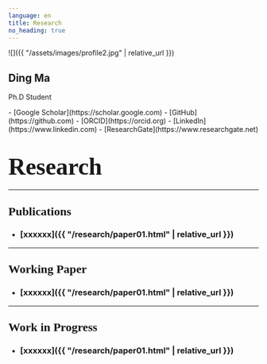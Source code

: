 ```yaml
---
language: en
title: Research
no_heading: true
---
```


<div class="row">
<div class="col-md-4" markdown="1">
<div class="site-personal-heading" markdown="1">
![]({{ "/assets/images/profile2.jpg" | relative_url }})

## Ding Ma

Ph.D Student
</div>
<div class="site-personal-info" markdown="1">
- <span class="icon icon-google-scholar"></span> [Google Scholar](https://scholar.google.com)
- <span class="icon icon-github"></span> [GitHub](https://github.com)
- <span class="icon icon-orcid"></span> [ORCID](https://orcid.org)
- <span class="icon icon-linkedin"></span> [LinkedIn](https://www.linkedin.com)
- <span class="icon icon-researchgate"></span> [ResearchGate](https://www.researchgate.net)
</div>
</div>
<div class="col-md-8" markdown="1">

# <font face="Garamond" size=8>Research</font>
---

## <font face="Garamond" size=5>Publications</font>

- ### [xxxxxx]({{ "/research/paper01.html" | relative_url }})

---

## <font face="Garamond" size=5>Working Paper</font>

- ### [xxxxxx]({{ "/research/paper01.html" | relative_url }})

---

## <font face="Garamond" size=5>Work in Progress</font>

- ### [xxxxxx]({{ "/research/paper01.html" | relative_url }})
